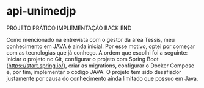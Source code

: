 # api-unimedjp
PROJETO PRÁTICO IMPLEMENTAÇÃO BACK END

Como mencionado na entrevista com o gestor da área Tessis, meu conhecimento em JAVA é ainda inicial. Por esse motivo, optei por começar com as tecnologias que já conheço. A ordem que escolhi foi a seguinte: iniciar o projeto no Git, configurar o projeto com Spring Boot (https://start.spring.io/), criar as migrations, configurar o Docker Compose e, por fim, implementar o código JAVA. O projeto tem sido desafiador justamente por causa do conhecimento ainda limitado que possuo em Java.